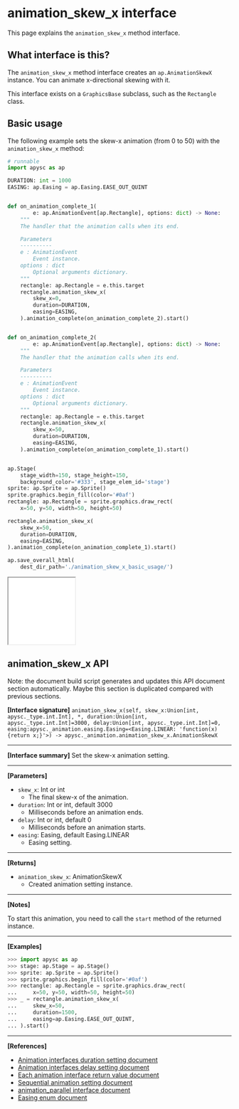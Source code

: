 # animation_skew_x interface

This page explains the `animation_skew_x` method interface.

## What interface is this?

The `animation_skew_x` method interface creates an `ap.AnimationSkewX` instance. You can animate x-directional skewing with it.

This interface exists on a `GraphicsBase` subclass, such as the `Rectangle` class.

## Basic usage

The following example sets the skew-x animation (from 0 to 50) with the `animation_skew_x` method:

```py
# runnable
import apysc as ap

DURATION: int = 1000
EASING: ap.Easing = ap.Easing.EASE_OUT_QUINT


def on_animation_complete_1(
        e: ap.AnimationEvent[ap.Rectangle], options: dict) -> None:
    """
    The handler that the animation calls when its end.

    Parameters
    ----------
    e : AnimationEvent
        Event instance.
    options : dict
        Optional arguments dictionary.
    """
    rectangle: ap.Rectangle = e.this.target
    rectangle.animation_skew_x(
        skew_x=0,
        duration=DURATION,
        easing=EASING,
    ).animation_complete(on_animation_complete_2).start()


def on_animation_complete_2(
        e: ap.AnimationEvent[ap.Rectangle], options: dict) -> None:
    """
    The handler that the animation calls when its end.

    Parameters
    ----------
    e : AnimationEvent
        Event instance.
    options : dict
        Optional arguments dictionary.
    """
    rectangle: ap.Rectangle = e.this.target
    rectangle.animation_skew_x(
        skew_x=50,
        duration=DURATION,
        easing=EASING,
    ).animation_complete(on_animation_complete_1).start()


ap.Stage(
    stage_width=150, stage_height=150,
    background_color='#333', stage_elem_id='stage')
sprite: ap.Sprite = ap.Sprite()
sprite.graphics.begin_fill(color='#0af')
rectangle: ap.Rectangle = sprite.graphics.draw_rect(
    x=50, y=50, width=50, height=50)

rectangle.animation_skew_x(
    skew_x=50,
    duration=DURATION,
    easing=EASING,
).animation_complete(on_animation_complete_1).start()

ap.save_overall_html(
    dest_dir_path='./animation_skew_x_basic_usage/')
```

<iframe src="static/animation_skew_x_basic_usage/index.html" width="150" height="150"></iframe>


## animation_skew_x API

<!-- Docstring: apysc._animation.animation_skew_x_interface.AnimationSkewXInterface.animation_skew_x -->

<span class="inconspicuous-txt">Note: the document build script generates and updates this API document section automatically. Maybe this section is duplicated compared with previous sections.</span>

**[Interface signature]** `animation_skew_x(self, skew_x:Union[int, apysc._type.int.Int], *, duration:Union[int, apysc._type.int.Int]=3000, delay:Union[int, apysc._type.int.Int]=0, easing:apysc._animation.easing.Easing=<Easing.LINEAR: 'function(x) {return x;}'>) -> apysc._animation.animation_skew_x.AnimationSkewX`<hr>

**[Interface summary]** Set the skew-x animation setting.<hr>

**[Parameters]**

- `skew_x`: Int or int
  - The final skew-x of the animation.
- `duration`: Int or int, default 3000
  - Milliseconds before an animation ends.
- `delay`: Int or int, default 0
  - Milliseconds before an animation starts.
- `easing`: Easing, default Easing.LINEAR
  - Easing setting.

<hr>

**[Returns]**

- `animation_skew_x`: AnimationSkewX
  - Created animation setting instance.

<hr>

**[Notes]**

To start this animation, you need to call the `start` method of the returned instance.<hr>

**[Examples]**

```py
>>> import apysc as ap
>>> stage: ap.Stage = ap.Stage()
>>> sprite: ap.Sprite = ap.Sprite()
>>> sprite.graphics.begin_fill(color='#0af')
>>> rectangle: ap.Rectangle = sprite.graphics.draw_rect(
...     x=50, y=50, width=50, height=50)
>>> _ = rectangle.animation_skew_x(
...     skew_x=50,
...     duration=1500,
...     easing=ap.Easing.EASE_OUT_QUINT,
... ).start()
```

<hr>

**[References]**

- [Animation interfaces duration setting document](https://simon-ritchie.github.io/apysc/animation_duration.html)
- [Animation interfaces delay setting document](https://simon-ritchie.github.io/apysc/animation_delay.html)
- [Each animation interface return value document](https://simon-ritchie.github.io/apysc/animation_return_value.html)
- [Sequential animation setting document](https://simon-ritchie.github.io/apysc/sequential_animation.html)
- [animation_parallel interface document](https://simon-ritchie.github.io/apysc/animation_parallel.html)
- [Easing enum document](https://simon-ritchie.github.io/apysc/easing_enum.html)